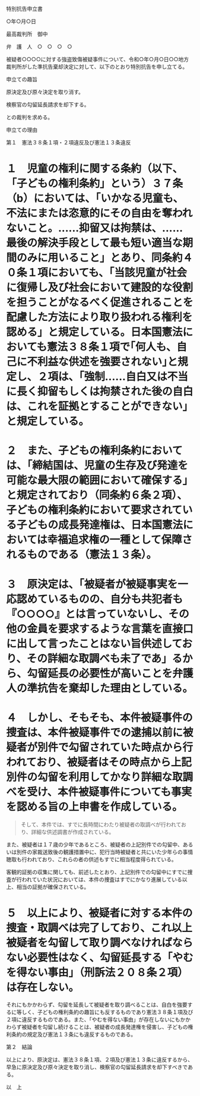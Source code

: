 特別抗告申立書

○年○月○日

最高裁判所　御中

弁　護　人　○　○　○　○

被疑者○○○○に対する強盗致傷被疑事件について、令和○年○月○日○○地方裁判所がした準抗告棄却決定に対して、以下のとおり特別抗告を申し立てる。

申立ての趣旨

原決定及び原々決定を取り消す。

検察官の勾留延長請求を却下する。

との裁判を求める。

申立ての理由

第１　憲法３８条１項・２項違反及び憲法１３条違反

# １　児童の権利に関する条約（以下、「子どもの権利条約」という）３７条（b）においては、「いかなる児童も、不法にまたは恣意的にその自由を奪われないこと。......抑留又は拘禁は、......最後の解決手段として最も短い適当な期間のみに用いること」とあり、同条約４０条１項においても、「当該児童が社会に復帰し及び社会において建設的な役割を担うことがなるべく促進されることを配慮した方法により取り扱われる権利を認める」と規定している。日本国憲法においても憲法３８条１項で｢何人も、自己に不利益な供述を強要されない｣と規定し、２項は、｢強制......自白又は不当に長く抑留もしくは拘禁された後の自白は、これを証拠とすることができない｣と規定している。

# ２　また、子どもの権利条約においては、「締結国は、児童の生存及び発達を可能な最大限の範囲において確保する」と規定されており（同条約６条２項）、子どもの権利条約において要求されている子どもの成長発達権は、日本国憲法においては幸福追求権の一種として保障されるものである（憲法１３条）。

# ３　原決定は、「被疑者が被疑事実を一応認めているものの、自分も共犯者も『○○○○』とは言っていないし、その他の金員を要求するような言葉を直接口に出して言ったことはない旨供述しており、その詳細な取調べも未了であ」るから、勾留延長の必要性が高いことを弁護人の準抗告を棄却した理由としている。

# ４　しかし、そもそも、本件被疑事件の捜査は、本件被疑事件での逮捕以前に被疑者が別件で勾留されていた時点から行われており、被疑者はその時点から上記別件の勾留を利用してかなり詳細な取調べを受け、本件被疑事件についても事実を認める旨の上申書を作成している。

> そして、本件では、すでに長時間にわたり被疑者の取調べが行われており、詳細な供述調書が作成されている。

また、被疑者は１７歳の少年であるところ、被疑者の上記別件での勾留中、あるいは別件の家裁送致後の観護措置中に、犯行当時被疑者と共にいた少年らの事情聴取も行われており、これらの者の供述もすでに相当程度得られている。

客観的証拠の収集に関しても、前述したとおり、上記別件での勾留中にすでに捜査が行われていた状況においては、本件の捜査はすでにかなり進展している以上、相当の証拠が確保されている。

# ５　以上により、被疑者に対する本件の捜査・取調べは完了しており、これ以上被疑者を勾留して取り調べなければならない必要性はなく、勾留延長する「やむを得ない事由」（刑訴法２０８条２項）は存在しない。

それにもかかわらず、勾留を延長して被疑者を取り調べることは、自白を強要するに等しく、子どもの権利条約の趣旨にも反するものであり憲法３８条１項及び２項に違反するものである。また、「やむを得ない事由」が存在しないにもかかわらず被疑者を勾留し続けることは、被疑者の成長発達権を侵害し、子どもの権利条約の規定及び憲法１３条にも違反するものである。

第２　結論

以上により、原決定は、憲法３８条１項、２項及び憲法１３条に違反するから、早急に原決定及び原々決定を取り消し、検察官の勾留延長請求を却下すべきである。

以　上
